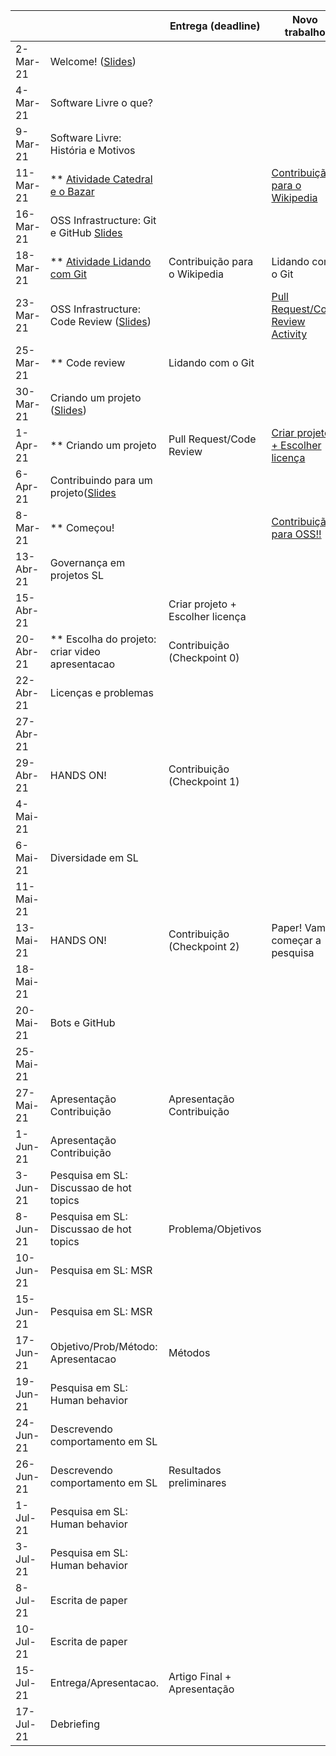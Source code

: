 
|           |                                                                                |     Entrega (deadline)               |     Novo trabalho                     |
|-----------|--------------------------------------------------------------------------------|--------------------------------------|---------------------------------------|
| 2-Mar-21 |     Welcome! ([Slides](notes/Lecture_01.pdf))          |                                      |                                       |
| 4-Mar-21 |     Software Livre o que? |                                     |                                       | 
| 9-Mar-21 |  Software Livre: História e Motivos           |         |                                       |
| 11-Mar-21  | ** [Atividade Catedral e o Bazar](assignments/cathbaz.md)                       |        | [Contribuição para o Wikipedia](assignments/wikipedia.md)         |
| 16-Mar-21  | OSS Infrastructure: Git e GitHub [Slides](notes/Lecture_03.pdf)                     |                                      |                                       |
| 18-Mar-21  | ** [Atividade Lidando com Git](assignments/gitAssignment.md)                     | Contribuição para o Wikipedia        | Lidando com o Git                     |
| 23-Mar-21 |     OSS Infrastructure: Code Review ([Slides](notes/Lecture_04.pdf))  |                    |  [Pull Request/Code Review Activity](assignments/PRcodeReview.md)                 |
| 25-Mar-21 |  ** Code review                       |Lidando com o Git                     |      |
| 30-Mar-21 |   Criando um projeto ([Slides](notes/Lecture_05.pdf))                                        |                                      |                                       |
| 1-Apr-21 | ** Criando um projeto                                       |     Pull Request/Code Review         | [Criar projeto + Escolher licença](assignments/openYourProject.md)    |
| 6-Apr-21 | Contribuindo para um projeto([Slides](notes/Lecture_06.pdf) |                |                                       |
| 8-Mar-21 |  ** Começou!                            |                                      |     [Contribuição para OSS!!](https://github.com/igorsteinmacher/SL-Mestrado/tree/master/assignments)           |
| 13-Abr-21  |  Governança em projetos SL                            |                                      |                                       |
| 15-Abr-21  |                               |     Criar projeto + Escolher licença |                                       |
| 20-Abr-21  | ** Escolha do projeto: criar video apresentacao        | Contribuição (Checkpoint 0)          |                                       |
| 22-Abr-21 | Licenças e problemas                                    |                                      |                                       |
| 27-Abr-21 |                                                         |                                      |                                       |
| 29-Abr-21 |   HANDS ON!                                             | Contribuição (Checkpoint 1)          |                                       |
| 4-Mai-21 |                                                          |                                      |                                       |
| 6-Mai-21 | Diversidade em SL                                        |                                      |                                       |
| 11-Mai-21 |                                                         |                                      |                                       |
| 13-Mai-21  |     HANDS ON!                                          | Contribuição (Checkpoint 2)          | Paper! Vamos começar a pesquisa       |
| 18-Mai-21  |                                                        |                                      |                                       |
| 20-Mai-21 |     Bots e GitHub                                       |                                      |                                       |
| 25-Mai-21 |                                                         |                                      |                                       |
| 27-Mai-21 |     Apresentação Contribuição                           |   Apresentação Contribuição          |                                       |
| 1-Jun-21  |     Apresentação Contribuição                           |                                      |                                       |
| 3-Jun-21  |     Pesquisa em SL: Discussao de hot topics             |                                      |                                       |
| 8-Jun-21  |     Pesquisa em SL: Discussao de hot topics             |  Problema/Objetivos                  |                                       |
| 10-Jun-21 |    Pesquisa em SL: MSR                                  |                                      |                                       |
| 15-Jun-21 |    Pesquisa em SL: MSR                                  |                                      |                                       |
| 17-Jun-21 |    Objetivo/Prob/Método: Apresentacao                   |  Métodos                             |                                       |
| 19-Jun-21 |    Pesquisa em SL: Human behavior                       |                                      |                                       |
| 24-Jun-21 |    Descrevendo comportamento em SL                      |                                      |                                       |
| 26-Jun-21 |    Descrevendo comportamento em SL                      | Resultados preliminares              |                                       |
| 1-Jul-21 |     Pesquisa em SL: Human behavior                       |                                      |                                       |
| 3-Jul-21 |     Pesquisa em SL: Human behavior                       |                                      |                                       |
| 8-Jul-21 |     Escrita de paper                                     |                                      |                                       |
| 10-Jul-21 |    Escrita de paper                                     |                                      |                                       |
| 15-Jul-21 |     Entrega/Apresentacao.                               | Artigo Final + Apresentação          |                                       |
| 17-Jul-21 |     Debriefing                                          |                                      |                                       |
